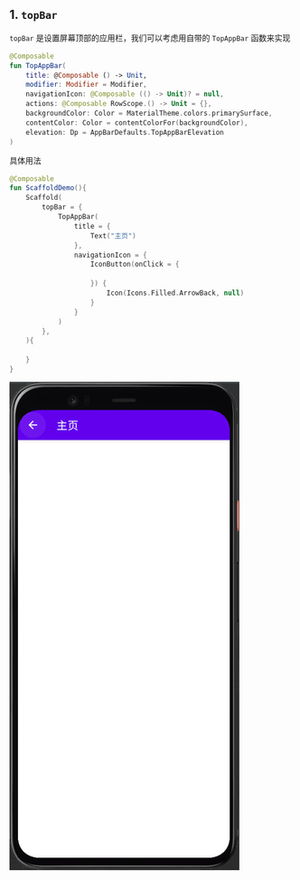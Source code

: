 ## 1. `topBar`

`topBar` 是设置屏幕顶部的应用栏，我们可以考虑用自带的 `TopAppBar` 函数来实现

``` kotlin
@Composable
fun TopAppBar(
    title: @Composable () -> Unit,
    modifier: Modifier = Modifier,
    navigationIcon: @Composable (() -> Unit)? = null,
    actions: @Composable RowScope.() -> Unit = {},
    backgroundColor: Color = MaterialTheme.colors.primarySurface,
    contentColor: Color = contentColorFor(backgroundColor),
    elevation: Dp = AppBarDefaults.TopAppBarElevation
)
```

具体用法

``` kotlin
@Composable
fun ScaffoldDemo(){
    Scaffold(
        topBar = {
            TopAppBar(
                title = {
                    Text("主页")
                },
                navigationIcon = {
                    IconButton(onClick = {

                    }) {
                        Icon(Icons.Filled.ArrowBack, null)
                    }
                }
            )
        },
    ){

    }
}
```

![](../../assets/layout/scaffold/demo.png)